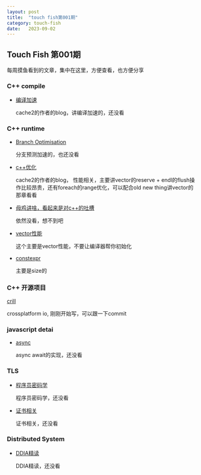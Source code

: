 ```yaml
---
layout: post
title:  "touch fish第001期"
category: touch-fish
date:   2023-09-02
---
```



## Touch Fish 第001期

每周摸鱼看到的文章，集中在这里，方便查看，也方便分享

### C++ compile

+ [编译加速](https://codingnest.com/the-little-things-speeding-up-c-compilation/)

  cache2的作者的blog，讲编译加速的，还没看


### C++ runtime
+ [Branch Optimisation](https://github.com/maxlucuta/semi-static-conditions/)

  分支预测加速的，也还没看

+ [c++优化](https://codingnest.com/the-little-things-everyday-efficiencies/#bulkdatatransformation)

  cache2的作者的blog， 性能相关，主要讲vector的reserve + endl的flush操作比较昂贵，还有foreach的range优化，可以配合old new thing讲vector的那章看看

+ [母鸡讲啥，看起来是对c++的吐槽](https://www.thecodedmessage.com/posts/c++-papercuts/)

  依然没看，想不到吧

+ [vector性能](https://codingnest.com/the-little-things-the-missing-performance-in-std-vector/)

  这个主要是vector性能，不要让编译器帮你初始化

+ [constexpr](https://www.foonathan.net/2023/08/static-constexpr-integral_constant/)

  主要是size的



### C++ 开源项目

[crill](https://github.com/crill-dev/crill)

  crossplatform io, 刚刚开始写，可以跟一下commit


### javascript detai

+ [async](https://akashhamirwasia.com/blog/internals-of-async-await-in-javascript/?continueFlag=ee6d1e8da2c2355d1bbfd36692739eb8)

  async await的实现，还没看

### TLS

+ [程序员密码学](https://thiscute.world/posts/practical-cryptography-basics-1/?continueFlag=ee6d1e8da2c2355d1bbfd36692739eb8)

  程序员密码学，还没看

+ [证书相关](https://www.kawabangga.com/posts/5330?continueFlag=ee6d1e8da2c2355d1bbfd36692739eb8)

  证书相关，还没看

### Distributed System

+ [DDIA精读](https://ddia.qtmuniao.com/?continueFlag=ee6d1e8da2c2355d1bbfd36692739eb8#/)

  DDIA精读，还没看
